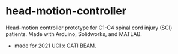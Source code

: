 # head-motion-controller

Head-motion controller prototype for C1-C4 spinal cord injury (SCI) patients.
Made with Arduino, Solidworks, and MATLAB.

- made for 2021 UCI x GATI BEAM.
